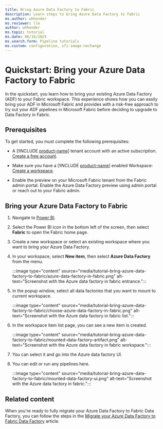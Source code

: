 ```yaml
---
title: Bring Azure Data Factory to Fabric
description: Learn steps to bring Azure Data Factory to Fabric
ms.author: whhender
ms.reviewer: lle
author: whhender
ms.topic: tutorial
ms.date: 06/16/2025
ms.search.form: Pipeline tutorials
ms.custom: configuration, sfi-image-nochange
---
```


# Quickstart: Bring your Azure Data Factory to Fabric

In the quickstart, you learn how to bring your existing Azure Data Factory (ADF) to your Fabric workspace. This experience shows how you can easily bring your ADF in Microsoft Fabric and provides with a risk-free approach to try out your ADF pipelines in Microsoft Fabric before deciding to upgrade to Data Factory in Fabric.

## Prerequisites

To get started, you must complete the following prerequisites:

- A [!INCLUDE [product-name](../includes/product-name.md)] tenant account with an active subscription. [Create a free account](https://azure.microsoft.com/free/).

- Make sure you have a [!INCLUDE [product-name](../includes/product-name.md)] enabled Workspace: [Create a workspace](../fundamentals/create-workspaces.md).

- Enable the preview on your Microsoft Fabric tenant from the Fabric admin portal. Enable the Azure Data Factory preview using admin portal or reach out to your Fabric admin.

## Bring your Azure Data Factory to Fabric

1. Navigate to [Power BI](https://app.powerbi.com/).
1. Select the Power BI icon in the bottom left of the screen, then select **Fabric** to open the Fabric home page.
1. Create a new workspace or select an existing workspace where you want to bring your Azure Data Factory.
1. In your workspace, select **New item**, then select **Azure Data Factory** from the menu.

    :::image type="content" source="media/tutorial-bring-azure-data-factory-to-fabric/azure-data-factory-in-fabric.png" alt-text="Screenshot with the Azure data factory in fabric entrance.":::

1. In the popup window, select all data factories that you want to mount to current workspace.

    :::image type="content" source="media/tutorial-bring-azure-data-factory-to-fabric/choose-azure-data-factory-in-fabric.png" alt-text="Screenshot with the Azure data factory in fabric list.":::

1. In the workspace item list page, you can see a new item is created.

    :::image type="content" source="media/tutorial-bring-azure-data-factory-to-fabric/mounted-data-factory-artifact.png" alt-text="Screenshot with the Azure data factory in fabric workspace.":::

1. You can select it and go into the Azure data factory UI.
1. You can edit or run any pipelines here.

    :::image type="content" source="media/tutorial-bring-azure-data-factory-to-fabric/mounted-data-factory-ui.png" alt-text="Screenshot with the Azure data factory in fabric.":::

## Related content

When you're ready to fully migrate your Azure Data Factory to Fabric Data Factory, you can follow the steps in the [Migrate your Azure Data Factory to Fabric Data Factory](migrate-from-azure-data-factory.md) article.
